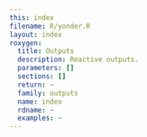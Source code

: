 ```yaml
---
this: index
filename: R/yonder.R
layout: index
roxygen:
  title: Outputs
  description: Reactive outputs.
  parameters: []
  sections: []
  return: ~
  family: outputs
  name: index
  rdname: ~
  examples: ~
---
```

